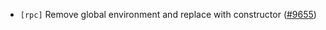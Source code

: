- `[rpc]` Remove global environment and replace with constructor
  ([#9655](https://github.com/tendermint/tendermint/issues/9655))